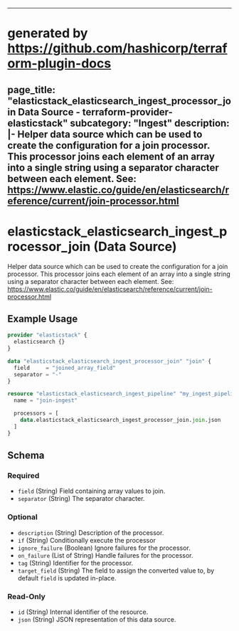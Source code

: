 
---
# generated by https://github.com/hashicorp/terraform-plugin-docs
page_title: "elasticstack_elasticsearch_ingest_processor_join Data Source - terraform-provider-elasticstack"
subcategory: "Ingest"
description: |-
  Helper data source which can be used to create the configuration for a join processor. This processor joins each element of an array into a single string using a separator character between each element. See: https://www.elastic.co/guide/en/elasticsearch/reference/current/join-processor.html
---

# elasticstack_elasticsearch_ingest_processor_join (Data Source)

Helper data source which can be used to create the configuration for a join processor. This processor joins each element of an array into a single string using a separator character between each element. See: https://www.elastic.co/guide/en/elasticsearch/reference/current/join-processor.html

## Example Usage

```terraform
provider "elasticstack" {
  elasticsearch {}
}

data "elasticstack_elasticsearch_ingest_processor_join" "join" {
  field     = "joined_array_field"
  separator = "-"
}

resource "elasticstack_elasticsearch_ingest_pipeline" "my_ingest_pipeline" {
  name = "join-ingest"

  processors = [
    data.elasticstack_elasticsearch_ingest_processor_join.join.json
  ]
}
```

<!-- schema generated by tfplugindocs -->
## Schema

### Required

- `field` (String) Field containing array values to join.
- `separator` (String) The separator character.

### Optional

- `description` (String) Description of the processor.
- `if` (String) Conditionally execute the processor
- `ignore_failure` (Boolean) Ignore failures for the processor.
- `on_failure` (List of String) Handle failures for the processor.
- `tag` (String) Identifier for the processor.
- `target_field` (String) The field to assign the converted value to, by default `field` is updated in-place.

### Read-Only

- `id` (String) Internal identifier of the resource.
- `json` (String) JSON representation of this data source.
